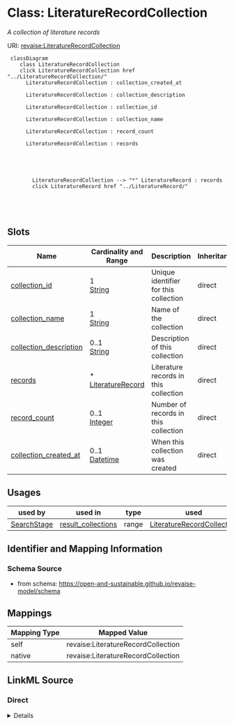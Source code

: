 

# Class: LiteratureRecordCollection 


_A collection of literature records_





URI: [revaise:LiteratureRecordCollection](https://open-and-sustainable.github.io/revaise-model/schema/LiteratureRecordCollection)





```mermaid
 classDiagram
    class LiteratureRecordCollection
    click LiteratureRecordCollection href "../LiteratureRecordCollection/"
      LiteratureRecordCollection : collection_created_at
        
      LiteratureRecordCollection : collection_description
        
      LiteratureRecordCollection : collection_id
        
      LiteratureRecordCollection : collection_name
        
      LiteratureRecordCollection : record_count
        
      LiteratureRecordCollection : records
        
          
    
        
        
        LiteratureRecordCollection --> "*" LiteratureRecord : records
        click LiteratureRecord href "../LiteratureRecord/"
    

        
      
```




<!-- no inheritance hierarchy -->


## Slots

| Name | Cardinality and Range | Description | Inheritance |
| ---  | --- | --- | --- |
| [collection_id](collection_id.md) | 1 <br/> [String](String.md) | Unique identifier for this collection | direct |
| [collection_name](collection_name.md) | 1 <br/> [String](String.md) | Name of the collection | direct |
| [collection_description](collection_description.md) | 0..1 <br/> [String](String.md) | Description of this collection | direct |
| [records](records.md) | * <br/> [LiteratureRecord](LiteratureRecord.md) | Literature records in this collection | direct |
| [record_count](record_count.md) | 0..1 <br/> [Integer](Integer.md) | Number of records in this collection | direct |
| [collection_created_at](collection_created_at.md) | 0..1 <br/> [Datetime](Datetime.md) | When this collection was created | direct |





## Usages

| used by | used in | type | used |
| ---  | --- | --- | --- |
| [SearchStage](SearchStage.md) | [result_collections](result_collections.md) | range | [LiteratureRecordCollection](LiteratureRecordCollection.md) |







## Identifier and Mapping Information






### Schema Source


* from schema: https://open-and-sustainable.github.io/revaise-model/schema




## Mappings

| Mapping Type | Mapped Value |
| ---  | ---  |
| self | revaise:LiteratureRecordCollection |
| native | revaise:LiteratureRecordCollection |






## LinkML Source

<!-- TODO: investigate https://stackoverflow.com/questions/37606292/how-to-create-tabbed-code-blocks-in-mkdocs-or-sphinx -->

### Direct

<details>
```yaml
name: LiteratureRecordCollection
description: A collection of literature records
from_schema: https://open-and-sustainable.github.io/revaise-model/schema
slots:
- collection_id
- collection_name
- collection_description
- records
- record_count
- collection_created_at
slot_usage:
  collection_id:
    name: collection_id
    description: Unique identifier for this collection
    identifier: true
    required: true
  collection_name:
    name: collection_name
    description: Name of the collection
    range: string
    required: true
  collection_description:
    name: collection_description
    description: Description of this collection
    range: string
  records:
    name: records
    description: Literature records in this collection
    range: LiteratureRecord
    multivalued: true
  record_count:
    name: record_count
    description: Number of records in this collection
    range: integer
  collection_created_at:
    name: collection_created_at
    description: When this collection was created
    range: datetime

```
</details>

### Induced

<details>
```yaml
name: LiteratureRecordCollection
description: A collection of literature records
from_schema: https://open-and-sustainable.github.io/revaise-model/schema
slot_usage:
  collection_id:
    name: collection_id
    description: Unique identifier for this collection
    identifier: true
    required: true
  collection_name:
    name: collection_name
    description: Name of the collection
    range: string
    required: true
  collection_description:
    name: collection_description
    description: Description of this collection
    range: string
  records:
    name: records
    description: Literature records in this collection
    range: LiteratureRecord
    multivalued: true
  record_count:
    name: record_count
    description: Number of records in this collection
    range: integer
  collection_created_at:
    name: collection_created_at
    description: When this collection was created
    range: datetime
attributes:
  collection_id:
    name: collection_id
    description: Unique identifier for this collection
    from_schema: https://open-and-sustainable.github.io/revaise-model/schema
    rank: 1000
    identifier: true
    alias: collection_id
    owner: LiteratureRecordCollection
    domain_of:
    - LiteratureRecordCollection
    range: string
    required: true
  collection_name:
    name: collection_name
    description: Name of the collection
    from_schema: https://open-and-sustainable.github.io/revaise-model/schema
    rank: 1000
    alias: collection_name
    owner: LiteratureRecordCollection
    domain_of:
    - LiteratureRecordCollection
    range: string
    required: true
  collection_description:
    name: collection_description
    description: Description of this collection
    from_schema: https://open-and-sustainable.github.io/revaise-model/schema
    rank: 1000
    alias: collection_description
    owner: LiteratureRecordCollection
    domain_of:
    - LiteratureRecordCollection
    range: string
  records:
    name: records
    description: Literature records in this collection
    from_schema: https://open-and-sustainable.github.io/revaise-model/schema
    rank: 1000
    alias: records
    owner: LiteratureRecordCollection
    domain_of:
    - LiteratureRecordCollection
    range: LiteratureRecord
    multivalued: true
  record_count:
    name: record_count
    description: Number of records in this collection
    from_schema: https://open-and-sustainable.github.io/revaise-model/schema
    rank: 1000
    alias: record_count
    owner: LiteratureRecordCollection
    domain_of:
    - LiteratureRecordCollection
    range: integer
  collection_created_at:
    name: collection_created_at
    description: When this collection was created
    from_schema: https://open-and-sustainable.github.io/revaise-model/schema
    rank: 1000
    alias: collection_created_at
    owner: LiteratureRecordCollection
    domain_of:
    - LiteratureRecordCollection
    range: datetime

```
</details>